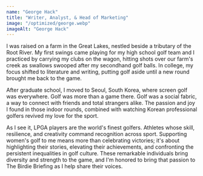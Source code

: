 ```yaml
---
name: "George Hack"
title: "Writer, Analyst, & Head of Marketing"
image: "/optimized/george.webp"
imageAlt: "George Hack"
---
```


I was raised on a farm in the Great Lakes, nestled beside a tributary of the Root River. My first swings came playing for my high school golf team and I practiced by carrying my clubs on the wagon, hitting shots over our farm's creek as swallows swooped after my secondhand golf balls. In college, my focus shifted to literature and writing, putting golf aside until a new round brought me back to the game.

After graduate school, I moved to Seoul, South Korea, where screen golf was everywhere. Golf was more than a game there. Golf was a social fabric, a way to connect with friends and total strangers alike. The passion and joy I found in those indoor rounds, combined with watching Korean professional golfers revived my love for the sport.

As I see it, LPGA players are the world's finest golfers. Athletes whose skill, resilience, and creativity command recognition across sport. Supporting women's golf to me means more than celebrating victories; it's about highlighting their stories, elevating their achievements, and confronting the persistent inequalities in golf culture. These remarkable individuals bring diversity and strength to the game, and I'm honored to bring that passion to The Birdie Briefing as I help share their voices.
